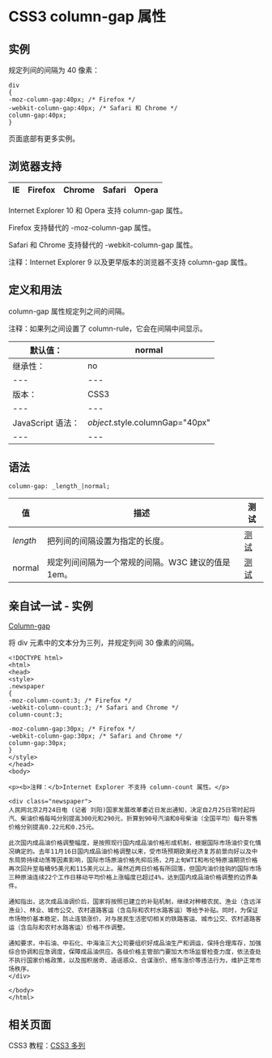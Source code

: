# CSS3 column-gap 属性



## 实例

规定列间的间隔为 40 像素：

```
div
{
-moz-column-gap:40px; /* Firefox */
-webkit-column-gap:40px; /* Safari 和 Chrome */
column-gap:40px;
}

```

页面底部有更多实例。

## 浏览器支持

| IE | Firefox | Chrome | Safari | Opera |
| --- | --- | --- | --- | --- |

Internet Explorer 10 和 Opera 支持 column-gap 属性。

Firefox 支持替代的 -moz-column-gap 属性。

Safari 和 Chrome 支持替代的 -webkit-column-gap 属性。

注释：Internet Explorer 9 以及更早版本的浏览器不支持 column-gap 属性。

## 定义和用法

column-gap 属性规定列之间的间隔。

注释：如果列之间设置了 column-rule，它会在间隔中间显示。

| 默认值： | normal |
| --- | --- |
| 继承性： | no |
| --- | --- |
| 版本： | CSS3 |
| --- | --- |
| JavaScript 语法： | _object_.style.columnGap="40px" |
| --- | --- |

## 语法

```
column-gap: _length_|normal;
```

| 值 | 描述 | 测试 |
| --- | --- | --- |
| _length_ | 把列间的间隔设置为指定的长度。 | [测试](/tiy/c.asp?f=css_column-gap) |
| normal | 规定列间间隔为一个常规的间隔。W3C 建议的值是 1em。 | [测试](/tiy/c.asp?f=css_column-gap&p=5) |

## 亲自试一试 - 实例

[Column-gap](/tiy/t.asp?f=css3_column-gap)

将 div 元素中的文本分为三列，并规定列间 30 像素的间隔。

```
<!DOCTYPE html>
<html>
<head>
<style> 
.newspaper
{
-moz-column-count:3; /* Firefox */
-webkit-column-count:3; /* Safari and Chrome */
column-count:3;

-moz-column-gap:30px; /* Firefox */
-webkit-column-gap:30px; /* Safari and Chrome */
column-gap:30px;
}
</style>
</head>
<body>

<p><b>注释：</b>Internet Explorer 不支持 column-count 属性。</p>

<div class="newspaper">
人民网北京2月24日电 (记者 刘阳)国家发展改革委近日发出通知，决定自2月25日零时起将汽、柴油价格每吨分别提高300元和290元，折算到90号汽油和0号柴油（全国平均）每升零售价格分别提高0.22元和0.25元。

此次国内成品油价格调整幅度，是按照现行国内成品油价格形成机制，根据国际市场油价变化情况确定的。去年11月16日国内成品油价格调整以来，受市场预期欧美经济复苏前景向好以及中东局势持续动荡等因素影响，国际市场原油价格先抑后扬，2月上旬WTI和布伦特原油期货价格再次回升至每桶95美元和115美元以上。虽然近两日价格有所回落，但国内油价挂钩的国际市场三种原油连续22个工作日移动平均价格上涨幅度已超过4%，达到国内成品油价格调整的边界条件。

通知指出，这次成品油调价后，国家将按照已建立的补贴机制，继续对种粮农民、渔业（含远洋渔业）、林业、城市公交、农村道路客运（含岛际和农村水路客运）等给予补贴。同时，为保证市场物价基本稳定，防止连锁涨价，对与居民生活密切相关的铁路客运、城市公交、农村道路客运（含岛际和农村水路客运）价格不作调整。

通知要求，中石油、中石化、中海油三大公司要组织好成品油生产和调运，保持合理库存，加强综合协调和应急调度，保障成品油供应。各级价格主管部门要加大市场监督检查力度，依法查处不执行国家价格政策，以及囤积居奇、造谣惑众、合谋涨价、搭车涨价等违法行为，维护正常市场秩序。
</div>

</body>
</html>

```

## 相关页面

CSS3 教程：[CSS3 多列](/css3/css3_multiple_columns.asp "CSS3 多列")



